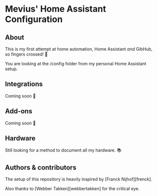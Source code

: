 # Mevius' Home Assistant Configuration

[maintenance-shield]: https://img.shields.io/maintenance/yes/2020.svg
[license-shield]: https://img.shields.io/github/license/frenck/home-assistant-config.svg
[last-commit-shield]: https://img.shields.io/github/last-commit/frenck/home-assistant-config.svg

## About

This is my first attempt at home automation, Home Assistant _and_ GibHub,
so fingers crossed! :tada:

You are looking at the /config folder from my personal Home Assistant setup.

## Integrations

Coming soon :wrench:

## Add-ons

Coming soon :wrench:

## Hardware

Still looking for a method to document all my hardware. :books:

## Authors & contributors

The setup of this repository is heavily inspired by [Franck Nijhof][frenck].

Also thanks to [Webber Takken][webbertakken] for the critical eye.
